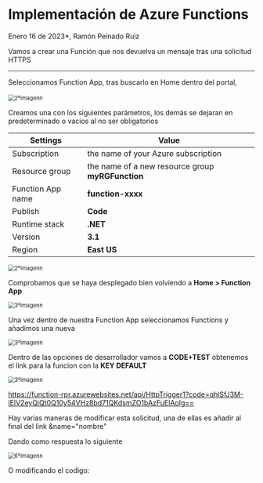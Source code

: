 # Implementación de Azure Functions
Enero 16 de 2023*, Ramón Peinado Ruiz

Vamos a crear una Función que nos devuelva un mensaje tras una solicitud HTTPS

------

Seleccionamos Function App, tras buscarlo en Home dentro del portal,

​	<img src="/img/1ºimagenn.png" alt="2ºimagenn" style="zoom:80%;" />

Creamos una con los siguientes parámetros, los demás se dejaran en predeterminado o vacíos al no ser obligatorios

| Settings          | Value                                             |
| ----------------- | ------------------------------------------------- |
| Subscription      | the name of your Azure subscription               |
| Resource group    | the name of a new resource group **myRGFunction** |
| Function App name | **function-xxxx**                                 |
| Publish           | **Code**                                          |
| Runtime stack     | **.NET**                                          |
| Version           | **3.1**                                           |
| Region            | **East US**                                       |

<img src="/img/2ºimagenn.png" alt="2ºimagenn" style="zoom:80%;" />

Comprobamos que se haya desplegado bien volviendo a **Home > Function App**

<img src="/img/3ºimagenn.png" alt="3ºimagenn" style="zoom:80%;" />

Una vez dentro de nuestra Function App seleccionamos Functions y añadimos una nueva

<img src="/img/4ºimagenn.png" alt="3ºimagenn" style="zoom:80%;" />

Dentro de las opciones de desarrollador vamos a **CODE+TEST** obtenemos el link para la funcion con la **KEY DEFAULT**

<img src="/img/5ºimagenn.png" alt="3ºimagenn" style="zoom:80%;" />

 https://function-rpr.azurewebsites.net/api/HttpTrigger1?code=qhlSfJ3M-lElV2eyQiQt0Q10y54VHz8bd71QKdsmZO1bAzFuElAoIg== 

Hay varias maneras de modificar esta solicitud, una de ellas es añadir al final del link &name="nombre"

Dando como respuesta lo siguiente

<img src="/img/6ºimagenn.png" alt="6ºimagenn" style="zoom:80%;" />

O modificando el codigo:

